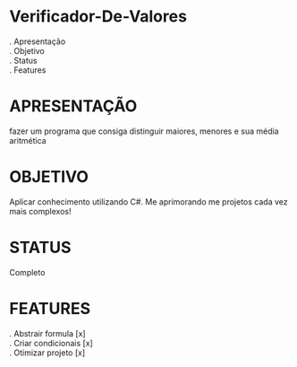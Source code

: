# Verificador-De-Valores

. Apresentação            
. Objetivo          
. Status       
. Features        

# APRESENTAÇÃO
fazer um programa que consiga distinguir maiores, menores e sua média aritmética

# OBJETIVO
Aplicar conhecimento utilizando C#. Me aprimorando me projetos cada
vez mais complexos!

# STATUS
Completo

# FEATURES
. Abstrair formula [x]                                                                                             
. Criar condicionais [x]                              
. Otimizar projeto [x] 
